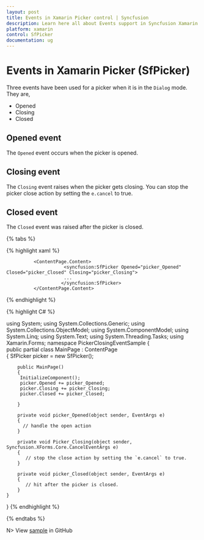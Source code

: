 ```yaml
---
layout: post
title: Events in Xamarin Picker control | Syncfusion
description: Learn here all about Events support in Syncfusion Xamarin Picker (SfPicker) control, its elements and more.
platform: xamarin
control: SfPicker
documentation: ug
---
```


# Events in Xamarin Picker (SfPicker)

Three events have been used for a picker when it is in the `Dialog` mode. They are,

* Opened
* Closing
* Closed

## Opened event

The `Opened` event occurs when the picker is opened. 

## Closing event 

The `Closing` event raises when the picker gets closing. You can stop the picker close action by setting the `e.cancel` to true.

## Closed event

The `Closed` event was raised after the picker is closed.

{% tabs %} 

{% highlight xaml %} 

<?xml version="1.0" encoding="UTF-8"?>
<ContentPage xmlns="http://xamarin.com/schemas/2014/forms"
             xmlns:x="http://schemas.microsoft.com/winfx/2009/xaml"
             xmlns:d="http://xamarin.com/schemas/2014/forms/design"
             xmlns:syncfusion="clr-namespace:Syncfusion.SfPicker.XForms;assembly=Syncfusion.SfPicker.XForms"
             xmlns:mc="http://schemas.openxmlformats.org/markup-compatibility/2006"
             mc:Ignorable="d"
             x:Class="PickerClosingEventSample.MainPage">
             
              <ContentPage.Content>
                         <syncfusion:SfPicker Opened="picker_Opened" Closed="picker_Closed" Closing="picker_Closing">
                         ...
                        </syncfusion:SfPicker>
              </ContentPage.Content>

</ContentPage>

  
{% endhighlight %}

{% highlight C# %} 

using System;
using System.Collections.Generic;
using System.Collections.ObjectModel;
using System.ComponentModel;
using System.Linq;
using System.Text;
using System.Threading.Tasks;
using Xamarin.Forms;
namespace PickerClosingEventSample
  {   
   public partial class MainPage : ContentPage    
    {
        SfPicker picker = new SfPicker();

        public MainPage()
        {
         InitializeComponent();
         picker.Opened += picker_Opened;
         picker.Closing += picker_Closing;
         picker.Closed += picker_Closed;

        }

        private void picker_Opened(object sender, EventArgs e)
        {
          // handle the open action
        }

        private void Picker_Closing(object sender, Syncfusion.XForms.Core.CancelEventArgs e)
        {
           // stop the close action by setting the `e.cancel` to true.
        }

        private void picker_Closed(object sender, EventArgs e)
        {
           // hit after the picker is closed.
        }
    }
}
{% endhighlight %}

{% endtabs %}

N> View [sample](https://github.com/SyncfusionExamples/xamarin-sfpicker-examples)  in GitHub
